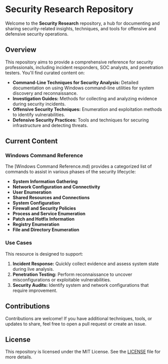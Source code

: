 # Security Research Repository

Welcome to the **Security Research** repository, a hub for documenting and sharing security-related insights, techniques, and tools for offensive and defensive security operations.

## Overview

This repository aims to provide a comprehensive reference for security professionals, including incident responders, SOC analysts, and penetration testers. You'll find curated content on:

- **Command-Line Techniques for Security Analysis:** Detailed documentation on using Windows command-line utilities for system discovery and reconnaissance.
- **Investigation Guides:** Methods for collecting and analyzing evidence during security incidents.
- **Offensive Security Techniques:** Enumeration and exploitation methods to identify vulnerabilities.
- **Defensive Security Practices:** Tools and techniques for securing infrastructure and detecting threats.

## Current Content

### Windows Command Reference
The [Windows Command Reference.md) provides a categorized list of commands to assist in various phases of the security lifecycle:
- **System Information Gathering**
- **Network Configuration and Connectivity**
- **User Enumeration**
- **Shared Resources and Connections**
- **System Configuration**
- **Firewall and Security Policies**
- **Process and Service Enumeration**
- **Patch and Hotfix Information**
- **Registry Enumeration**
- **File and Directory Enumeration**

### Use Cases
This resource is designed to support:
1. **Incident Response:** Quickly collect evidence and assess system state during live analysis.
2. **Penetration Testing:** Perform reconnaissance to uncover misconfigurations or exploitable vulnerabilities.
3. **Security Audits:** Identify system and network configurations that require improvement.

## Contributions
Contributions are welcome! If you have additional techniques, tools, or updates to share, feel free to open a pull request or create an issue.

## License
This repository is licensed under the MIT License. See the [LICENSE](./LICENSE) file for more details.
